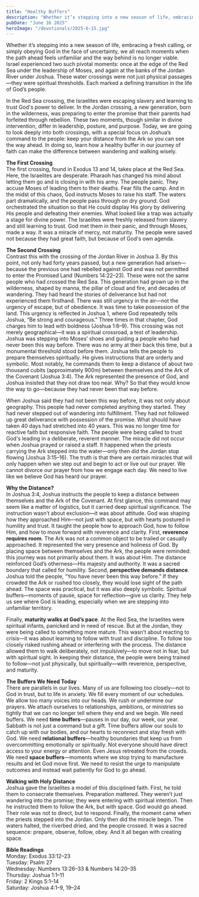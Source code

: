 ```yaml
---
title: "Healthy Buffers"
description: "Whether it’s stepping into a new season of life, embracing a fresh calling, or simply obeying God in the face of uncertainty, we all reach moments when the path ahead feels unfamiliar and the way behind is no longer viable. Israel experienced two such pivotal moments: once at the edge of the Red Sea under the leadership of Moses, and again at the banks of the Jordan River under Joshua. These water crossings were not just physical passages—they were spiritual thresholds. Each marked a defining transition in the life of God’s people."
pubDate: "June 16 2025"
heroImage: "/devotionals/2025-6-15.jpg"
---
```


Whether it’s stepping into a new season of life, embracing a fresh calling, or simply obeying God in the face of uncertainty, we all reach moments when the path ahead feels unfamiliar and the way behind is no longer viable. Israel experienced two such pivotal moments: once at the edge of the Red Sea under the leadership of Moses, and again at the banks of the Jordan River under Joshua. These water crossings were not just physical passages—they were spiritual thresholds. Each marked a defining transition in the life of God’s people.

In the Red Sea crossing, the Israelites were escaping slavery and learning to trust God's power to deliver. In the Jordan crossing, a new generation, born in the wilderness, was preparing to enter the promise that their parents had forfeited through rebellion. These two moments, though similar in divine intervention, differ in leadership, posture, and purpose. Today, we are going to look deeply into both crossings, with a special focus on Joshua’s command to the people: keep your distance from the Ark so you can see the way ahead. In doing so, learn how a healthy buffer in our journey of faith can make the difference between wandering and walking wisely.

**The First Crossing**<br />
The first crossing, found in Exodus 13 and 14, takes place at the Red Sea. Here, the Israelites are desperate. Pharaoh has changed his mind about letting them go and is closing in with his army. The people panic. They accuse Moses of leading them to their deaths. Fear fills the camp. And in the midst of this chaos, God instructs Moses to raise his staff. The waters part dramatically, and the people pass through on dry ground. God orchestrated the situation so that He could display His glory by delivering His people and defeating their enemies. What looked like a trap was actually a stage for divine power. The Israelites were freshly released from slavery and still learning to trust. God met them in their panic, and through Moses, made a way. It was a miracle of mercy, not maturity. The people were saved not because they had great faith, but because of God's own agenda.

**The Second Crossing**<br />
Contrast this with the crossing of the Jordan River in Joshua 3. By this point, not only had forty years passed, but a new generation had arisen—because the previous one had rebelled against God and was not permitted to enter the Promised Land (Numbers 14:22–23). These were not the same people who had crossed the Red Sea. This generation had grown up in the wilderness, shaped by manna, the pillar of cloud and fire, and decades of wandering. They had heard the stories of deliverance but had not experienced them firsthand. There was still urgency in the air—not the urgency of escape, but of obedience. It was time to take possession of the land. This urgency is reflected in Joshua 1, where God repeatedly tells Joshua, “Be strong and courageous.” Three times in that chapter, God charges him to lead with boldness (Joshua 1:6–9). This crossing was not merely geographical—it was a spiritual crossroad, a test of leadership. Joshua was stepping into Moses’ shoes and guiding a people who had never been this way before. There was no army at their back this time, but a monumental threshold stood before them. Joshua tells the people to prepare themselves spiritually. He gives instructions that are orderly and symbolic. Most notably, he commands them to keep a distance of about two thousand cubits (approximately 900m) between themselves and the Ark of the Covenant (Joshua 3:4). The Ark represented the presence of God, and Joshua insisted that they not draw too near. Why? So that they would know the way to go—because they had never been that way before.

When Joshua said they had not been this way before, it was not only about geography. This people had never completed anything they started. They had never stepped out of wandering into fulfillment. They had not followed up great deliverance with possession of the promise. What should have taken 40 days had stretched into 40 years. This was no longer time for reactive faith but responsive faith. The people were being called to trust God's leading in a deliberate, reverent manner. The miracle did not occur when Joshua prayed or raised a staff. It happened when the priests carrying the Ark stepped into the water—only then did the Jordan stop flowing (Joshua 3:15–16). The truth is that there are certain miracles that will only happen when we step out and begin to act or live out our prayer. We cannot divorce our prayer from how we engage each day. We need to live like we believe God has heard our prayer.

**Why the Distance?**<br />
In Joshua 3:4, Joshua instructs the people to keep a distance between themselves and the Ark of the Covenant. At first glance, this command may seem like a matter of logistics, but it carried deep spiritual significance. The instruction wasn’t about exclusion—it was about attitude. God was shaping how they approached Him—not just with space, but with hearts postured in humility and trust. It taught the people how to approach God, how to follow Him, and how to move forward with reverence and clarity. First, **reverence requires room**. The Ark was not a common object to be trailed or casually approached. It represented the very presence and holiness of God. By placing space between themselves and the Ark, the people were reminded: this journey was not primarily about them. It was about Him. The distance reinforced God’s otherness—His majesty and authority. It was a sacred boundary that called for humility. Second, **perspective demands distance**. Joshua told the people, “You have never been this way before.” If they crowded the Ark or rushed too closely, they would lose sight of the path ahead. The space was practical, but it was also deeply symbolic. Spiritual buffers—moments of pause, space for reflection—give us clarity. They help us see where God is leading, especially when we are stepping into unfamiliar territory.

Finally, **maturity walks at God’s pace**. At the Red Sea, the Israelites were spiritual infants, panicked and in need of rescue. But at the Jordan, they were being called to something more mature. This wasn’t about reacting to crisis—it was about learning to follow with trust and discipline. To follow too closely risked rushing ahead or interfering with the process. The distance allowed them to walk deliberately, not impulsively—to move not in fear, but with spiritual sight. In keeping their distance, the people were being trained to follow—not just physically, but spiritually—with reverence, perspective, and maturity.

**The Buffers We Need Today**<br />
There are parallels in our lives. Many of us are following too closely—not to God in trust, but to life in anxiety. We fill every moment of our schedules. We allow too many voices into our heads. We rush or undermine our prayers. We attach ourselves to relationships, ambitions, or ministries so tightly that we can no longer tell where they end and we begin. We need buffers. We need **time buffers**—pauses in our day, our week, our year. Sabbath is not just a command but a gift. Time buffers allow our souls to catch up with our bodies, and our hearts to reconnect and stay fresh with God. We need **relational buffers**—healthy boundaries that keep us from overcommitting emotionally or spiritually. Not everyone should have direct access to your energy or attention. Even Jesus retreated from the crowds. We need **space buffers**—moments where we stop trying to manufacture results and let God move first. We need to resist the urge to manipulate outcomes and instead wait patiently for God to go ahead.

**Walking with Holy Distance**<br />
Joshua gave the Israelites a model of this disciplined faith. First, he told them to consecrate themselves. Preparation mattered. They weren’t just wandering into the promise; they were entering with spiritual intention. Then he instructed them to follow the Ark, but with space. God would go ahead. Their role was not to direct, but to respond. Finally, the moment came when the priests stepped into the Jordan. Only then did the miracle begin. The waters halted, the riverbed dried, and the people crossed. It was a sacred sequence: prepare, observe, follow, obey. And it all began with creating space.

**Bible Readings**<br />
Monday: Exodus 33:12–23<br />
Tuesday: Psalm 27<br />
Wednesday: Numbers 13:26–33 & Numbers 14:20–35<br />
Thursday: Joshua 1:1–11<br />
Friday: 2 Kings 5:1–14<br />
Saturday: Joshua 4:1–9, 19–24
